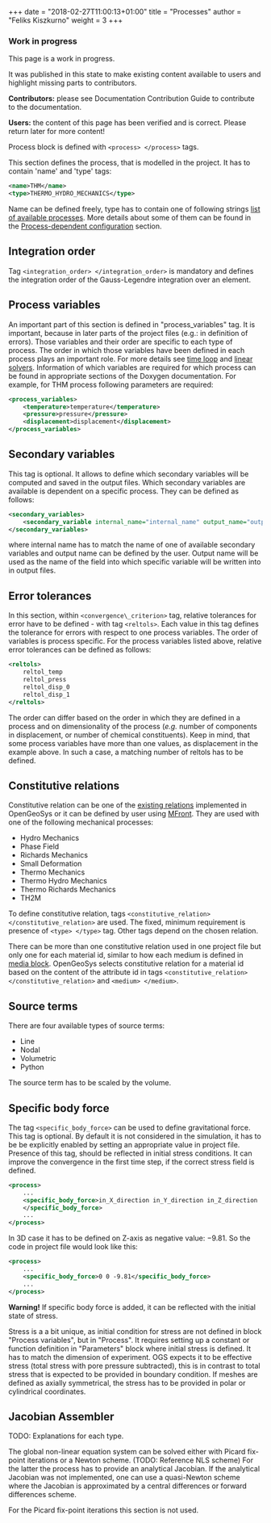 +++
date = "2018-02-27T11:00:13+01:00"
title = "Processes"
author = "Feliks Kiszkurno"
weight = 3
+++
<div class="note">

### Work in progress

This page is a work in progress.

It was published in this state to make existing content available to users and highlight missing parts to contributors.

**Contributors:** please see Documentation Contribution Guide to contribute to the documentation.

**Users:** the content of this page has been verified and is correct. Please return later for more content!

</div>

Process block is defined with `<process> </process>` tags.

This section defines the process, that is modelled in the project.
It has to contain 'name' and 'type' tags:

```xml
<name>THM</name>
<type>THERMO_HYDRO_MECHANICS</type>
```

Name can be defined freely, type has to contain one of following strings [list of available processes](https://doxygen.opengeosys.org/d5/d98/ogs_file_param__prj__processes__process.html). More details about some of them can be found in the [Process-dependent configuration](/docs/processes/heat-transport/heat_transport_bhe/) section.

## Integration order

Tag `<integration_order> </integration_order>` is mandatory and defines the integration order of the Gauss-Legendre integration over an element.

## Process variables

An important part of this section is defined in "process\_variables" tag. It is important, because in later parts of the project files (e.g.: in definition of errors). Those variables and their order are specific to each type of process. The order in which those variables have been defined in each process plays an important role.
For more details see [time loop](/docs/userguide/blocks/time_loop/) and [linear solvers](/docs/userguide/blocks/linear_solvers/).
Information of which variables are required for which process can be found in appropriate sections of the Doxygen documentation.
For example, for THM process following parameters are required:

```xml
<process_variables>
    <temperature>temperature</temperature>
    <pressure>pressure</pressure>
    <displacement>displacement</displacement>
</process_variables>
```

## Secondary variables

This tag is optional.
It allows to define which secondary variables will be computed and saved in the output files.
Which secondary variables are available is dependent on a specific process.
They can be defined as follows:

```xml
<secondary_variables>
    <secondary_variable internal_name="internal_name" output_name="output_name"/>
</secondary_variables>
```

where internal name has to match the name of one of available secondary variables and output name can be defined by the user.
Output name will be used as the name of the field into which specific variable will be written into in output files.

## Error tolerances

In this section, within `<convergence\_criterion>` tag, relative tolerances for error have to be defined - with tag `<reltols>`.
Each value in this tag defines the tolerance for errors with respect to one process variables.
The order of variables is process specific.
For the process variables listed above, relative error tolerances can be defined as follows:

```xml
<reltols>
    reltol_temp
    reltol_press
    reltol_disp_0
    reltol_disp_1
</reltols>
```

The order can differ based on the order in which they are defined in a process and on dimensionality of the process (*e.g.* number of components in displacement, or number of chemical constituents).
Keep in mind, that some process variables have more than one values, as displacement in the example above.
In such a case, a matching number of reltols has to be defined.

## Constitutive relations

Constitutive relation can be one of the [existing relations](/docs/userguide/blocks/misc/constitutive_relations/) implemented in OpenGeoSys or it can be defined by user using [MFront](/docs/userguide/features/mfront/).
They are used with one of the following mechanical processes:

* Hydro Mechanics
* Phase Field
* Richards Mechanics
* Small Deformation
* Thermo Mechanics
* Thermo Hydro Mechanics
* Thermo Richards Mechanics
* TH2M

To define constitutive relation, tags `<constitutive_relation> </constitutive_relation>` are used.
The fixed, minimum requirement is presence of `<type> </type>` tag. Other tags depend on the chosen relation.

There can be more than one constitutive relation used in one project file but only one for each material id, similar to how each medium is defined in [media block](/docs/userguide/blocks/media/).
OpenGeoSys selects constitutive relation for a material id based on the content of the attribute id in tags `<constitutive_relation> </constitutive_relation>` and `<medium> </medium>`.

## Source terms

There are four available types of source terms:

* Line
* Nodal
* Volumetric
* Python

 The source term has to be scaled by the volume.  

## Specific body force

 The tag `<specific_body_force>` can be used to define gravitational force. 
 This tag is optional.
 By default it is not considered in the simulation, it has to be be explicitly enabled by setting an appropriate value in project file.
 Presence of this tag, should be reflected in initial stress conditions.
 It can improve the convergence in the first time step, if the correct stress field is defined.

```xml
<process>
    ...
    <specific_body_force>in_X_direction in_Y_direction in_Z_direction
    </specific_body_force>
    ...
</process>
```

In 3D case it has to be defined on Z-axis as negative value: $-9.81$.
So the code in project file would look like this:

```xml
<process>
    ...
    <specific_body_force>0 0 -9.81</specific_body_force>
    ...
</process>
```

**Warning!** If specific body force is added, it can be reflected with the initial state of stress.

Stress is a a bit unique, as initial condition for stress are not defined in block "Process variables", but in "Process".
It requires setting up a constant or function definition in "Parameters" block where initial stress is defined.
It has to match the dimension of experiment.
OGS expects it to be effective stress (total stress with pore pressure subtracted), this is in contrast to total stress that is expected to be provided in boundary condition.
If meshes are defined as axially symmetrical, the stress has to be provided in polar or cylindrical coordinates.

## Jacobian Assembler

TODO: Explanations for each type.

The global non-linear equation system can be solved either with Picard fix-point iterations or a Newton scheme. (TODO: Reference NLS scheme)
For the latter the process has to provide an analytical Jacobian.
If the analytical Jacobian was not implemented, one can use a quasi-Newton scheme where the Jacobian is approximated by a central differences or forward differences scheme.

For the Picard fix-point iterations this section is not used.

